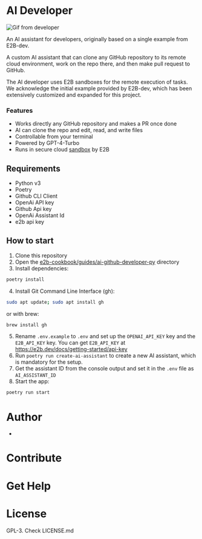 # AI Developer

![Gif from developer](assets/run_example.gif)

An AI assistant for developers, originally based on a single example from E2B-dev.

A custom AI assistant that can clone any GitHub repository to its remote cloud environment, work on the repo there, and then make pull request to GitHub.

The AI developer uses E2B sandboxes for the remote execution of tasks. We acknowledge the initial example provided by E2B-dev, which has been extensively customized and expanded for this project.

### Features
- Works directly any GitHub repository and makes a PR once done
- AI can clone the repo and edit, read, and write files
- Controllable from your terminal
- Powered by GPT-4-Turbo
- Runs in secure cloud [sandbox](https://e2b.dev/docs) by E2B

## Requirements
- Python v3
- Poetry
- Github CLI Client
- OpenAi API key
- Github Api key
- OpenAi Assistant Id
- e2b api key 

## How to start
1. Clone this repository
2. Open the [e2b-cookbook/guides/ai-github-developer-py](./) directory
3. Install dependencies:
```sh
poetry install
```
4. Install Git Command Line Interface (gh):
```sh
sudo apt update; sudo apt install gh
```
or with brew:
```sh
brew install gh
```
5. Rename `.env.example` to `.env` and set up the `OPENAI_API_KEY` key and the `E2B_API_KEY` key. You can get `E2B_API_KEY` at  https://e2b.dev/docs/getting-started/api-key
6. Run `poetry run create-ai-assistant` to create a new AI assistant, which is mandatory for the setup.
7. Get the assistant ID from the console output and set it in the `.env` file as `AI_ASSISTANT_ID`
8. Start the app:
```sh
poetry run start
```
# Author

- 
# Contribute

# Get Help


# License

GPL-3. Check LICENSE.md


